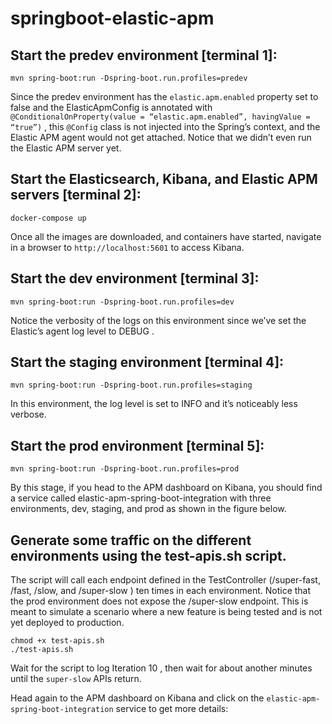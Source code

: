 # springboot-elastic-apm

## Start the predev environment [terminal 1]:

```mvn spring-boot:run -Dspring-boot.run.profiles=predev```

Since the predev environment has the `elastic.apm.enabled` property set to false and the ElasticApmConfig is annotated with `@ConditionalOnProperty(value = “elastic.apm.enabled”, havingValue = “true”)` , this `@Config` class is not injected into the Spring’s context, and the Elastic APM agent would not get attached. Notice that we didn’t even run the Elastic APM server yet.

## Start the Elasticsearch, Kibana, and Elastic APM servers [terminal 2]:

```docker-compose up```

Once all the images are downloaded, and containers have started, navigate in a browser to `http://localhost:5601` to access Kibana.

## Start the dev environment [terminal 3]:

```mvn spring-boot:run -Dspring-boot.run.profiles=dev```

Notice the verbosity of the logs on this environment since we’ve set the Elastic’s agent log level to DEBUG .

## Start the staging environment [terminal 4]:

```mvn spring-boot:run -Dspring-boot.run.profiles=staging```

In this environment, the log level is set to INFO and it’s noticeably less verbose.

## Start the prod environment [terminal 5]:

```mvn spring-boot:run -Dspring-boot.run.profiles=prod```

By this stage, if you head to the APM dashboard on Kibana, you should find a service called elastic-apm-spring-boot-integration with three environments, dev, staging, and prod as shown in the figure below.

## Generate some traffic on the different environments using the test-apis.sh script.

The script will call each endpoint defined in the TestController (/super-fast, /fast, /slow, and /super-slow ) ten times in each environment. Notice that the prod environment does not expose the /super-slow endpoint. This is meant to simulate a scenario where a new feature is being tested and is not yet deployed to production.

```
chmod +x test-apis.sh
./test-apis.sh
```

Wait for the script to log Iteration 10 , then wait for about another minutes until the `super-slow` APIs return.

Head again to the APM dashboard on Kibana and click on the `elastic-apm-spring-boot-integration` service to get more details:

